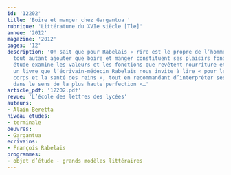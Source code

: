 ```yaml
---
id: '12202'
title: 'Boire et manger chez Gargantua '
rubrique: 'Littérature du XVIe siècle [Tle]'
annee: '2012'
magazine: '2012'
pages: '12'
description: 'On sait que pour Rabelais « rire est le propre de l’homme ». On peut
  tout autant ajouter que boire et manger constituent ses plaisirs fondamentaux. Cette
  étude examine les valeurs et les fonctions que revêtent nourriture et boisson dans
  un livre que l’écrivain-médecin Rabelais nous invite à lire « pour le plaisir du
  corps et la santé des reins », tout en recommandant d’interpréter ses paroles «
  dans le sens de la plus haute perfection »…'
article_pdf: '12202.pdf'
revue: 'L’école des lettres des lycées'
auteurs:
- Alain Beretta
niveau_etudes:
- terminale
oeuvres:
- Gargantua
ecrivains:
- François Rabelais
programmes:
- objet d’étude - grands modèles littéraires
---
```

